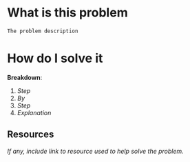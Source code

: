 # What is this problem

```
The problem description
```

# How do I solve it

**Breakdown**:

1. *Step*
2. *By*
3. *Step*
4. *Explanation*

## Resources

*If any, include link to resource used to help solve the problem.*
